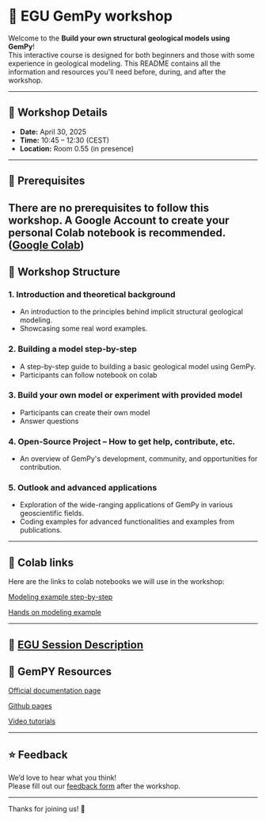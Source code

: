 # 🚀 EGU GemPy workshop

Welcome to the **Build your own structural geological models using GemPy**!  
This interactive course is designed for both beginners and those with some experience in geological modeling. This README contains all the information and resources you'll need before, during, and after the workshop.

---

## 📅 Workshop Details

- **Date:** April 30, 2025  
- **Time:** 10:45 – 12:30 (CEST)  
- **Location:** Room 0.55 (in presence) 
---

## 🧰 Prerequisites

There are no prerequisites to follow this workshop. A Google Account to create your personal Colab notebook is recommended.
([Google Colab](https://colab.google/))
---



## 📂 Workshop Structure

### 1. Introduction and theoretical background 
- An introduction to the principles behind implicit structural geological modeling.
- Showcasing some real word examples.

### 2. Building a model step-by-step 
- A step-by-step guide to building a basic geological model using GemPy.
- Participants can follow notebook on colab

### 3. Build your own model or experiment with provided model
- Participants can create their own model
- Answer questions 

### 4. Open-Source Project – How to get help, contribute, etc. 
- An overview of GemPy's development, community, and opportunities for contribution.

### 5. Outlook and advanced applications 
- Exploration of the wide-ranging applications of GemPy in various geoscientific fields.
- Coding examples for advanced functionalities and examples from publications.
---

## 🔗 Colab links

Here are the links to colab notebooks we will use in the workshop:

[Modeling example step-by-step](https://drive.google.com/file/d/1sL5ZEMmP141Qv0r55flNqFqe4ENJXuFB/view)

[Hands on modeling example](https://drive.google.com/file/d/1MXb9YjdOvQlmrz8Ii-pIFmx-HhJqyw6r/view?usp=sharing)

---

## 🔗 [EGU Session Description](https://meetingorganizer.copernicus.org/EGU25/session/53630)



## 🔗 GemPY Resources 

[Official documentation page](https://www.gempy.org/)

[Github pages](https://github.com/gempy-project/gempy)

[Video tutorials](https://docs.gempy.org/tutorials/z_other_tutorials/video_tutorial_model_1.html#sphx-glr-tutorials-z-other-tutorials-video-tutorial-model-1-py)

---


## ⭐ Feedback

We’d love to hear what you think!  
Please fill out our [feedback form](https://example.com/feedback) after the workshop.

---

Thanks for joining us! 🎉

